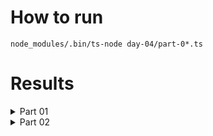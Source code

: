 # How to run

```
node_modules/.bin/ts-node day-04/part-0*.ts
```

# Results

<details>
<summary>Part 01</summary>

26443
</details>

<details>
<summary>Part 02</summary>

6284877
</details>

